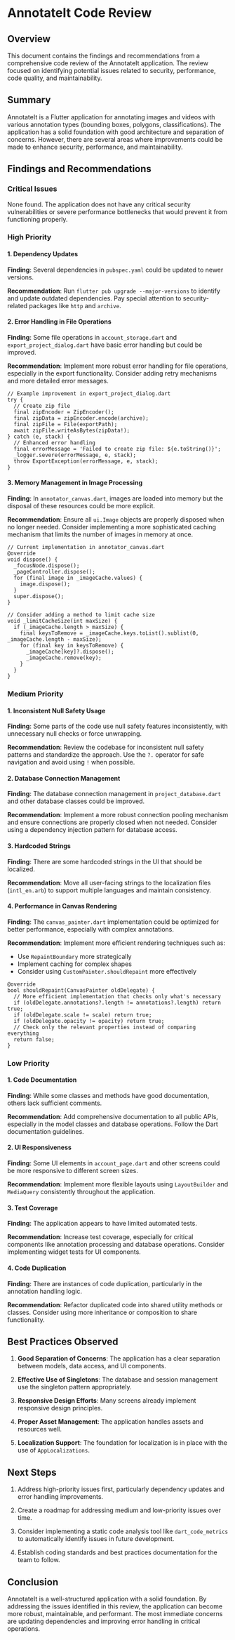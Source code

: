 # AnnotateIt Code Review

## Overview
This document contains the findings and recommendations from a comprehensive code review of the AnnotateIt application. The review focused on identifying potential issues related to security, performance, code quality, and maintainability.

## Summary
AnnotateIt is a Flutter application for annotating images and videos with various annotation types (bounding boxes, polygons, classifications). The application has a solid foundation with good architecture and separation of concerns. However, there are several areas where improvements could be made to enhance security, performance, and maintainability.

## Findings and Recommendations

### Critical Issues

None found. The application does not have any critical security vulnerabilities or severe performance bottlenecks that would prevent it from functioning properly.

### High Priority

#### 1. Dependency Updates
**Finding**: Several dependencies in `pubspec.yaml` could be updated to newer versions.

**Recommendation**: Run `flutter pub upgrade --major-versions` to identify and update outdated dependencies. Pay special attention to security-related packages like `http` and `archive`.

#### 2. Error Handling in File Operations
**Finding**: Some file operations in `account_storage.dart` and `export_project_dialog.dart` have basic error handling but could be improved.

**Recommendation**: Implement more robust error handling for file operations, especially in the export functionality. Consider adding retry mechanisms and more detailed error messages.

```
// Example improvement in export_project_dialog.dart
try {
  // Create zip file
  final zipEncoder = ZipEncoder();
  final zipData = zipEncoder.encode(archive);
  final zipFile = File(exportPath);
  await zipFile.writeAsBytes(zipData!);
} catch (e, stack) {
  // Enhanced error handling
  final errorMessage = 'Failed to create zip file: ${e.toString()}';
  _logger.severe(errorMessage, e, stack);
  throw ExportException(errorMessage, e, stack);
}
```

#### 3. Memory Management in Image Processing
**Finding**: In `annotator_canvas.dart`, images are loaded into memory but the disposal of these resources could be more explicit.

**Recommendation**: Ensure all `ui.Image` objects are properly disposed when no longer needed. Consider implementing a more sophisticated caching mechanism that limits the number of images in memory at once.

```
// Current implementation in annotator_canvas.dart
@override
void dispose() {
  _focusNode.dispose();
  _pageController.dispose();
  for (final image in _imageCache.values) {
    image.dispose();
  }
  super.dispose();
}

// Consider adding a method to limit cache size
void _limitCacheSize(int maxSize) {
  if (_imageCache.length > maxSize) {
    final keysToRemove = _imageCache.keys.toList().sublist(0, _imageCache.length - maxSize);
    for (final key in keysToRemove) {
      _imageCache[key]?.dispose();
      _imageCache.remove(key);
    }
  }
}
```

### Medium Priority

#### 1. Inconsistent Null Safety Usage
**Finding**: Some parts of the code use null safety features inconsistently, with unnecessary null checks or force unwrapping.

**Recommendation**: Review the codebase for inconsistent null safety patterns and standardize the approach. Use the `?.` operator for safe navigation and avoid using `!` when possible.

#### 2. Database Connection Management
**Finding**: The database connection management in `project_database.dart` and other database classes could be improved.

**Recommendation**: Implement a more robust connection pooling mechanism and ensure connections are properly closed when not needed. Consider using a dependency injection pattern for database access.

#### 3. Hardcoded Strings
**Finding**: There are some hardcoded strings in the UI that should be localized.

**Recommendation**: Move all user-facing strings to the localization files (`intl_en.arb`) to support multiple languages and maintain consistency.

#### 4. Performance in Canvas Rendering
**Finding**: The `canvas_painter.dart` implementation could be optimized for better performance, especially with complex annotations.

**Recommendation**: Implement more efficient rendering techniques such as:
- Use `RepaintBoundary` more strategically
- Implement caching for complex shapes
- Consider using `CustomPainter.shouldRepaint` more effectively

```
@override
bool shouldRepaint(CanvasPainter oldDelegate) {
  // More efficient implementation that checks only what's necessary
  if (oldDelegate.annotations?.length != annotations?.length) return true;
  if (oldDelegate.scale != scale) return true;
  if (oldDelegate.opacity != opacity) return true;
  // Check only the relevant properties instead of comparing everything
  return false;
}
```

### Low Priority

#### 1. Code Documentation
**Finding**: While some classes and methods have good documentation, others lack sufficient comments.

**Recommendation**: Add comprehensive documentation to all public APIs, especially in the model classes and database operations. Follow the Dart documentation guidelines.

#### 2. UI Responsiveness
**Finding**: Some UI elements in `account_page.dart` and other screens could be more responsive to different screen sizes.

**Recommendation**: Implement more flexible layouts using `LayoutBuilder` and `MediaQuery` consistently throughout the application.

#### 3. Test Coverage
**Finding**: The application appears to have limited automated tests.

**Recommendation**: Increase test coverage, especially for critical components like annotation processing and database operations. Consider implementing widget tests for UI components.

#### 4. Code Duplication
**Finding**: There are instances of code duplication, particularly in the annotation handling logic.

**Recommendation**: Refactor duplicated code into shared utility methods or classes. Consider using more inheritance or composition to share functionality.

## Best Practices Observed

1. **Good Separation of Concerns**: The application has a clear separation between models, data access, and UI components.

2. **Effective Use of Singletons**: The database and session management use the singleton pattern appropriately.

3. **Responsive Design Efforts**: Many screens already implement responsive design principles.

4. **Proper Asset Management**: The application handles assets and resources well.

5. **Localization Support**: The foundation for localization is in place with the use of `AppLocalizations`.

## Next Steps

1. Address high-priority issues first, particularly dependency updates and error handling improvements.

2. Create a roadmap for addressing medium and low-priority issues over time.

3. Consider implementing a static code analysis tool like `dart_code_metrics` to automatically identify issues in future development.

4. Establish coding standards and best practices documentation for the team to follow.

## Conclusion

AnnotateIt is a well-structured application with a solid foundation. By addressing the issues identified in this review, the application can become more robust, maintainable, and performant. The most immediate concerns are updating dependencies and improving error handling in critical operations.